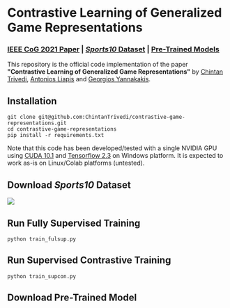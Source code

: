 # Contrastive Learning of Generalized Game Representations

### [IEEE CoG 2021 Paper]() | [*Sports10* Dataset](https://drive.google.com/drive/folders/137Byy_ngEp_dFnzKpnCK1wxyzYxnhamE?usp=sharing) | [Pre-Trained Models]()

This repository is the official code implementation of the paper **"Contrastive Learning of Generalized Game Representations"** by [Chintan Trivedi](deepgamingai.com), [Antonios Liapis](http://antoniosliapis.com/) and [Georgios Yannakakis](https://yannakakis.net/).

## Installation
```
git clone git@github.com:ChintanTrivedi/contrastive-game-representations.git
cd contrastive-game-representations
pip install -r requirements.txt
```
Note that this code has been developed/tested with a single NVIDIA GPU using [CUDA 10.1](https://developer.nvidia.com/cuda-10.1-download-archive-base) and [Tensorflow 2.3](https://www.tensorflow.org/install) on Windows platform. It is expected to work as-is on Linux/Colab platforms (untested).

## Download *Sports10* Dataset
<img src='./datasets/Sports10 Dataset Preview.png'/>

## Run Fully Supervised Training
```
python train_fulsup.py
```

## Run Supervised Contrastive Training
```
python train_supcon.py
```

## Download Pre-Trained Model
